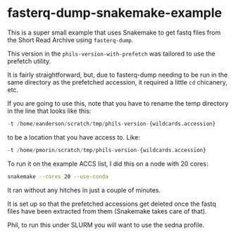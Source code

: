 fasterq-dump-snakemake-example
================

This is a super small example that uses Snakemake to get fastq files
from the Short Read Archive using `fasterq-dump`.

This version in the `phils-version-with-prefetch` was tailored to use
the prefetch utility.

It is fairly straightforward, but, due to fasterq-dump needing to be run
in the same directory as the prefetched accession, it required a little
`cd` chicanery, etc.

If you are going to use this, note that you have to rename the temp
directory in the line that looks like this:

``` python
-t /home/eanderson/scratch/tmp/phils-version-{wildcards.accession}
```

to be a location that you have access to. Like:

``` python
-t /home/pmorin/scratch/tmp/phils-version-{wildcards.accession}
```

To run it on the example ACCS list, I did this on a node with 20 cores:

``` sh
snakemake --cores 20 --use-conda
```

It ran without any hitches in just a couple of minutes.

It is set up so that the prefetched accessions get deleted once the
fastq files have been extracted from them (Snakemake takes care of
that).

Phil, to run this under SLURM you will want to use the sedna profile.
